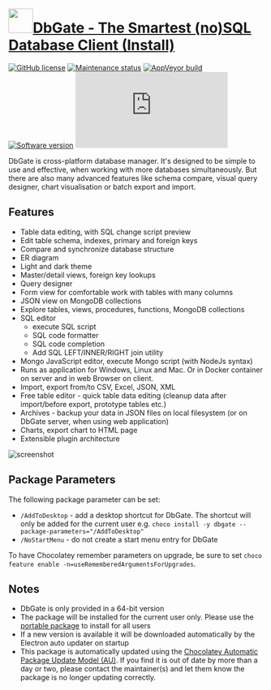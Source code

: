 # [<img src="https://cdn.jsdelivr.net/gh/dgalbraith/chocolatey-packages@29da18f87fbac2bbe3e9321728c76c57dce0eb9a/icons/dbgate.png" width="48" height="48" />DbGate - The Smartest (no)SQL Database Client (Install)](https://chocolatey.org/packages/dbgate.install)

[![GitHub license](https://img.shields.io/github/license/dbgate/dbgate)](https://github.com/dbgate/dbgate/blob/master/LICENSE)
[![Maintenance status](https://img.shields.io/badge/maintained%3F-yes-green.svg)](https://gitHub.com/dgalbraith/chocolatey-packages/graphs/commit-activity)
[![AppVeyor build](https://img.shields.io/appveyor/ci/dgalbraith/chocolatey-packages)](https://ci.appveyor.com/project/dgalbraith/chocolatey-packages)
[![Software version](https://img.shields.io/badge/Source-v6.3.3-blue)](https://github.com/dbgate/dbgate/releases/tag/v6.3.3)
[![Chocolatey package version](https://img.shields.io/chocolatey/v/dbgate.install?label=Chocolatey)](https://chocolatey.org/packages/dbgate.install)

DbGate is cross-platform database manager. It's designed to be simple to use and effective, when working
with more databases simultaneously. But there are also many advanced features like schema compare, visual
query designer, chart visualisation or batch export and import.

## Features

* Table data editing, with SQL change script preview
* Edit table schema, indexes, primary and foreign keys
* Compare and synchronize database structure
* ER diagram
* Light and dark theme
* Master/detail views, foreign key lookups
* Query designer
* Form view for comfortable work with tables with many columns
* JSON view on MongoDB collections
* Explore tables, views, procedures, functions, MongoDB collections
* SQL editor
  * execute SQL script
  * SQL code formatter
  * SQL code completion
  * Add SQL LEFT/INNER/RIGHT join utility
* Mongo JavaScript editor, execute Mongo script (with NodeJs syntax)
* Runs as application for Windows, Linux and Mac. Or in Docker container on server and in web Browser on client.
* Import, export from/to CSV, Excel, JSON, XML
* Free table editor - quick table data editing (cleanup data after import/before export, prototype tables etc.)
* Archives - backup your data in JSON files on local filesystem (or on DbGate server, when using web application)
* Charts, export chart to HTML page
* Extensible plugin architecture

![screenshot](https://cdn.jsdelivr.net/gh/dgalbraith/chocolatey-packages@29da18f87fbac2bbe3e9321728c76c57dce0eb9a/automatic/dbgate/screenshot.png)

## Package Parameters

The following package parameter can be set:

* `/AddToDesktop` - add a desktop shortcut for DbGate.  The shortcut will only be added for the current user
e.g. `choco install -y dbgate --package-parameters="/AddToDesktop"`
* `/NoStartMenu`  - do not create a start menu entry for DbGate

To have Chocolatey remember parameters on upgrade, be sure to set `choco feature enable -n=useRememberedArgumentsForUpgrades`.

## Notes

* DbGate is only provided in a 64-bit version
* The package will be installed for the current user only.  Please use the [portable package](https://github.com/dgalbraith/chocolatey-packages/tree/master/automatic/dbgate.portable)
  to install for all users
* If a new version is available it will be downloaded automatically by the Electron auto updater on startup
* This package is automatically updated using the [Chocolatey Automatic Package Update Model (AU)](https://github.com/majkinetor/au/blob/master/README.md).
If you find it is out of date by more than a day or two, please contact the maintainer(s) and let them know the package is no longer updating correctly.
